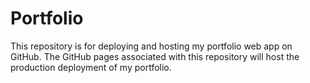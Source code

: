 # Portfolio
This repository is for deploying and hosting my portfolio web app on GitHub. The GitHub pages associated with this repository will host the production deployment of my portfolio.
